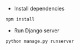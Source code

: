 
* Install dependencies
```bash
npm install
```

* Run Django server
```bash
python manage.py runserver
```
